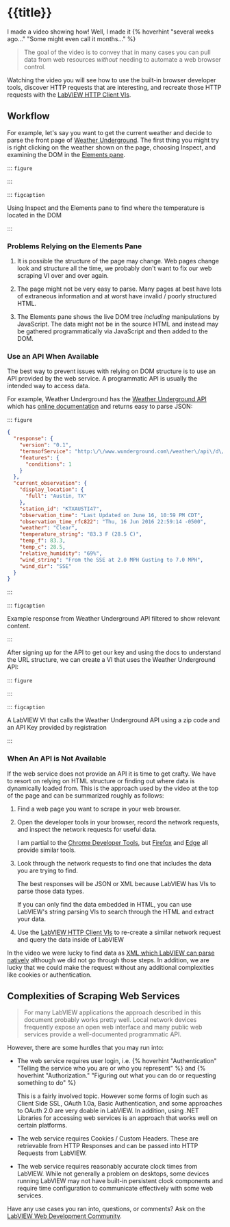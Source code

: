 # {{title}}

I made a video showing how! Well, I made it {% hoverhint "several weeks ago..." "Some might even call it months..." %}

<amp-youtube width="480" height="270" layout="responsive" data-videoid="T-j1cvgNJ1I"></amp-youtube>

> The goal of the video is to convey that in many cases you can pull data from web resources *without* needing to automate a web browser control.

Watching the video you will see how to use the built-in browser developer tools, discover HTTP requests that are interesting, and recreate those HTTP requests with the [LabVIEW HTTP Client VIs][http_vi_docs_url].

## Workflow

For example, let's say you want to get the current weather and decide to parse the front page of [Weather Underground][weather_underground_homepage_url]. The first thing you might try is right clicking on the weather shown on the page, choosing Inspect, and examining the DOM in the [Elements pane][chrome_dev_tools_elements_pane_url].

::: `figure`

<amp-anim width="640" height="509" layout="responsive" src="/assets/scraping/weather_inspect_element.gif"></amp-anim>

:::

::: `figcaption`

Using Inspect and the Elements pane to find where the temperature is located in the DOM

:::

### Problems Relying on the Elements Pane

1. It is possible the structure of the page may change. Web pages change look and structure all the time, we probably don't want to fix our web scraping VI over and over again.

2. The page might not be very easy to parse. Many pages at best have lots of extraneous information and at worst have invalid / poorly structured HTML.

3. The Elements pane shows the live DOM tree *including* manipulations by JavaScript. The data might not be in the source HTML and instead may be gathered programmatically via JavaScript and then added to the DOM.

### Use an API When Available

The best way to prevent issues with relying on DOM structure is to use an API provided by the web service. A programmatic API is usually the intended way to access data.

For example, Weather Underground has the [Weather Underground API][weather_underground_api_url] which has [online documentation][weather_underground_api_docs_url] and returns easy to parse JSON:

::: `figure`

```json
{
  "response": {
    "version": "0.1",
    "termsofService": "http:\/\/www.wunderground.com\/weather\/api\/d\/terms.html",
    "features": {
      "conditions": 1
    }
  },
  "current_observation": {
    "display_location": {
      "full": "Austin, TX"
    },
    "station_id": "KTXAUSTI47",
    "observation_time": "Last Updated on June 16, 10:59 PM CDT",
    "observation_time_rfc822": "Thu, 16 Jun 2016 22:59:14 -0500",
    "weather": "Clear",
    "temperature_string": "83.3 F (28.5 C)",
    "temp_f": 83.3,
    "temp_c": 28.5,
    "relative_humidity": "69%",
    "wind_string": "From the SSE at 2.0 MPH Gusting to 7.0 MPH",
    "wind_dir": "SSE"
  }
}
```

:::

::: `figcaption`

Example response from Weather Underground API filtered to show relevant content.

:::

After signing up for the API to get our key and using the docs to understand the URL structure, we can create a VI that uses the Weather Underground API:

::: `figure`

<amp-img width="733" height="286" layout="responsive" src="/assets/scraping/weather_underground_api.png"></amp-img>

:::

::: `figcaption`

A LabVIEW VI that calls the Weather Underground API using a zip code and an API Key provided by registration

:::

### When An API is Not Available

If the web service does not provide an API it is time to get crafty. We have to resort on relying on HTML structure or finding out where data is dynamically loaded from. This is the approach used by the video at the top of the page and can be summarized roughly as follows:

1. Find a web page you want to scrape in your web browser.

2. Open the developer tools in your browser, record the network requests, and inspect the network requests for useful data.

    I am partial to the [Chrome Developer Tools][chrome_dev_tools_url], but [Firefox][firefox_dev_tools_url] and [Edge][edge_dev_tools_url] all provide similar tools.

3. Look through the network requests to find one that includes the data you are trying to find.

    The best responses will be JSON or XML because LabVIEW has VIs to parse those data types.

    If you can only find the data embedded in HTML, you can use LabVIEW's string parsing VIs to search through the HTML and extract your data.

4. Use the [LabVIEW HTTP Client VIs][http_vi_docs_url] to re-create a similar network request and query the data inside of LabVIEW

In the video we were lucky to find data as [XML which LabVIEW can parse natively][labview_xml_parsing_url] although we did not go through those steps. In addition, we are lucky that we could make the request without any additional complexities like cookies or authentication.

## Complexities of Scraping Web Services

> For many LabVIEW applications the approach described in this document probably works pretty well. Local network devices frequently expose an open web interface and many public web services provide a well-documented programmatic API.

However, there are some hurdles that you may run into:

- The web service requires user login, i.e. {% hoverhint "Authentication" "Telling the service who you are or who you represent" %} and {% hoverhint "Authorization." "Figuring out what you can do or requesting something to do" %}

    This is a fairly involved topic. However some forms of login such as Client Side SSL, OAuth 1.0a, Basic Authentication, and some approaches to OAuth 2.0 are very doable in LabVIEW. In addition, using .NET Libraries for accessing web services is an approach that works well on certain platforms.

- The web service requires Cookies / Custom Headers. These are retrievable from HTTP Responses and can be passed into HTTP Requests from LabVIEW.

- The web service requires reasonably accurate clock times from LabVIEW. While not generally a problem on desktops, some devices running LabVIEW may not have built-in persistent clock components and require time configuration to communicate effectively with some web services.

Have any use cases you ran into, questions, or comments? Ask on the [LabVIEW Web Development Community][community_page_url].

[http_vi_docs_url]: https://zone.ni.com/reference/en-XX/help/371361M-01/lvcomm/http_client/
[community_page_url]: https://decibel.ni.com/content/docs/DOC-47455
[chrome_dev_tools_url]: https://developers.google.com/web/tools/chrome-devtools/profile/network-performance/resource-loading?hl=en#network-panel-overview
[firefox_dev_tools_url]: https://developer.mozilla.org/en-US/docs/Tools/Network_Monitor
[edge_dev_tools_url]: https://developer.microsoft.com/en-us/microsoft-edge/platform/documentation/f12-devtools-guide/network/ "We don't talk about Internet Explorer here, unless we do"
[weather_underground_homepage_url]: https://www.wunderground.com/ "Take a look at the source with developer tools, there is a lot going on"
[weather_underground_api_url]: https://www.wunderground.com/weather/api
[weather_underground_api_docs_url]: https://www.wunderground.com/weather/api/d/docs
[chrome_dev_tools_elements_pane_url]: https://developers.google.com/web/tools/chrome-devtools/iterate/inspect-styles/
[labview_xml_parsing_url]: http://zone.ni.com/reference/en-XX/help/371361M-01/lvconcepts/parsing_xml_files_in_lv/
